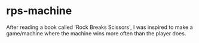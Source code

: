 # rps-machine
After reading a book called 'Rock Breaks Scissors', I was inspired to make a game/machine where the machine wins more often than the player does.
